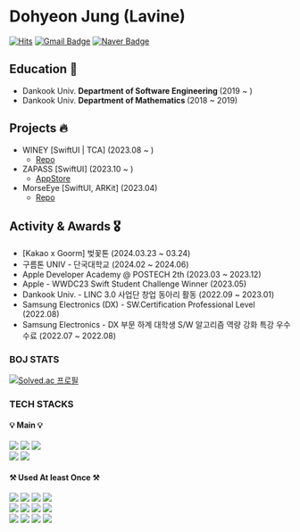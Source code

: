 # Dohyeon Jung (Lavine)

[![Hits](https://hits.seeyoufarm.com/api/count/incr/badge.svg?url=https%3A%2F%2Fgithub.com%2FJungDohyeon%2FJungDohyeon.git&count_bg=%2390DF61&title_bg=%236E676B&icon=github.svg&icon_color=%23251D1E&title=hits&edge_flat=false)](https://hits.seeyoufarm.com)
[![Gmail Badge](https://img.shields.io/badge/jdh1109ok@gmail.com-EA4335?style=flat&logo=Gmail&logoColor=white)](mailto:jdh1109ok@gmail.com)
[![Naver Badge](https://img.shields.io/badge/jdh1109ok@naver.com-03C75A?style=flat&logo=Naver&logoColor=white)](mailto:jdh1109ok@gmail.com)

## Education 📖
- Dankook Univ. <strong> Department of Software Engineering </strong> (2019 ~ )
- Dankook Univ. <strong> Department of Mathematics </strong> (2018 ~ 2019) 

## Projects 🔥
* WINEY [SwiftUI | TCA] (2023.08 ~ )
  - [Repo](https://github.com/AdultOfNineteen/WINEY-iOS)
* ZAPASS [SwiftUI] (2023.10 ~ )
  - [AppStore](https://apps.apple.com/kr/app/zapass-재패스-일본-여행-필수-앱/id6469326956)
* MorseEye [SwiftUI, ARKit] (2023.04)
  - [Repo](https://github.com/JungDohyeon/WWDC23_MorseCode)

## Activity & Awards 🎖️
- [Kakao x Goorm] 벚꽃톤 (2024.03.23 ~ 03.24)
- 구름톤 UNIV - 단국대학교 (2024.02 ~ 2024.06)
- Apple Developer Academy @ POSTECH 2th (2023.03 ~ 2023.12)
- Apple - WWDC23 Swift Student Challenge Winner (2023.05)
- Dankook Univ. - LINC 3.0 사업단 창업 동아리 활동 (2022.09 ~ 2023.01)
- Samsung Electronics (DX) - SW.Certification Professional Level (2022.08)
- Samsung Electronics - DX 부문 하계 대학생 S/W 알고리즘 역량 강화 특강 우수 수료 (2022.07 ~ 2022.08)

### BOJ STATS 
[![Solved.ac 프로필](http://mazassumnida.wtf/api/v2/generate_badge?boj=jdh1109ok)](https://solved.ac/jdh1109ok)

### TECH STACKS
#### 💡 Main 💡
  <img src="https://img.shields.io/badge/Java-007396?style=for-the-badge&logo=Java&logoColor=white"/></a>
  <img src="https://img.shields.io/badge/Swift-F05138?style=for-the-badge&logo=Swift&logoColor=white"/></a> 
  <img src="https://img.shields.io/badge/Kotlin-7F52FF?style=for-the-badge&logo=Kotlin&logoColor=white"/></a><br>
  <img src="https://img.shields.io/badge/Xcode-147EFB?style=for-the-badge&logo=Xcode&logoColor=white"/></a>
  <img src="https://img.shields.io/badge/Android Studio-3DDC84?style=for-the-badge&logo=Android Studio&logoColor=white"/></a>

#### ⚒️ Used At least Once ⚒️
  <img src="https://img.shields.io/badge/C-A8B9CC?style=flat-square&logo=C&logoColor=white"/></a>
  <img src="https://img.shields.io/badge/Python-3776AB?style=flat-square&logo=Python&logoColor=white"/></a>
  <img src="https://img.shields.io/badge/Flutter-02569B?style=flat-square&logo=Flutter&logoColor=white"/></a> 
  <img src="https://img.shields.io/badge/Javascript-ffb13b?style=flat-square&logo=javascript&logoColor=white"/></a>
  <br>
  <img src="https://img.shields.io/badge/Spring-6DB33F?style=flat-square&logo=Spring&logoColor=white"/></a>
  <img src="https://img.shields.io/badge/SpringBoot-6DB33F?style=flat-square&logo=SpringBoot&logoColor=white"/></a>
  <img src="https://img.shields.io/badge/Django-092E20?style=flat-square&logo=Django&logoColor=white"/></a>
  <img src="https://img.shields.io/badge/Node.js-339933?style=flat-square&logo=Node.js&logoColor=white"/></a>
  <br>
  <img src="https://img.shields.io/badge/AWS-232F3E?style=flat-square&logo=AmazonAWS&logoColor=white"/></a> 
  <img src="https://img.shields.io/badge/MySQL-4479A1?style=flat-square&logo=MySQL&logoColor=white"/></a>
  <img src="https://img.shields.io/badge/Kali Linux-557C94?style=flat-square&logo=Kali Linux&logoColor=white"/></a> 
  <img src="https://img.shields.io/badge/Linux-FCC624?style=flat-square&logo=Linux&logoColor=white"/></a>


